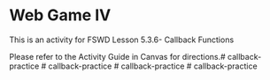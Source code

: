 # Web Game IV

This is an activity for FSWD Lesson 5.3.6- Callback Functions

Please refer to the Activity Guide in Canvas for directions.#   c a l l b a c k - p r a c t i c e  
 #   c a l l b a c k - p r a c t i c e  
 #   c a l l b a c k - p r a c t i c e  
 # callback-practice
